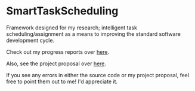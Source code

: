 # SmartTaskScheduling
Framework designed for my research; intelligent task scheduling/assignment as a means to improving the standard software development cycle.

Check out my progress reports over [here](https://docs.google.com/document/d/17N2bRCSWOirAeS_4AD8ImuqxuisNkwwLAUuS1U-0JJo/edit?usp=sharing).

Also, see the project proposal over [here](https://docs.google.com/document/d/1SsWqcaKHSgFPztiEcrmhE0EpCseiNxIIAigREo-RE14/edit?usp=sharing).

If you see any errors in either the source code or my project proposal, feel free to point them out to me! I'd appreciate it.

